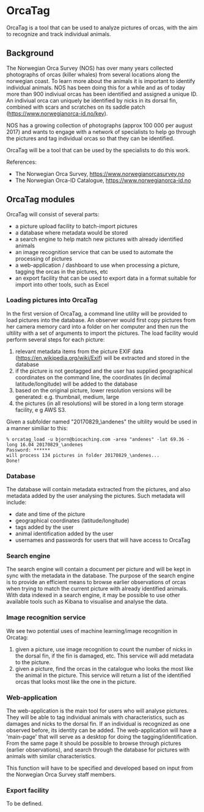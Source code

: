 # OrcaTag
OrcaTag is a tool that can be used to analyze pictures of orcas, with the aim to recognize and track individual animals.

## Background

The Norwegian Orca Survey (NOS) has over many years collected photographs of orcas (killer whales) from several locations along the norwegian coast. To learn more about the animals it is important to identify individual animals. NOS has been doing this for a while and as of today more than 900 indiviual orcas has been identified and assigned a unique ID.
An indiviual orca can uniquely be identified by nicks in its dorsal fin, combined with scars and scratches on its saddle patch (https://www.norwegianorca-id.no/key).

NOS has a growing collection of photographs (approx 100 000 per august 2017) and wants to engage with a network of specialists to help go through the pictures and tag individual orcas so that they can be identified. 

OrcaTag will be a tool that can be used by the specialists to do this work.

References: 

* The Norwegian Orca Survey, https://www.norwegianorcasurvey.no
* The Norwegian Orca-ID Catalogue, https://www.norwegianorca-id.no

## OrcaTag modules

OrcaTag will consist of several parts: 

* a picture upload facility to batch-import pictures
* a database where metadata would be stored
* a search engine to help match new pictures with already identified animals
* an image recognition service that can be used to automate the processing of pictures
* a web-application / dashboard to use when processing a picture, tagging the orcas in the pictures, etc
* an export facility that can be used to export data in a format suitable for import into other tools, such as Excel

### Loading pictures into OrcaTag

In the first version of OrcaTag, a command line utility will be provided to load pictures into the database. An observer would first copy pictures from her camera memory card into a folder on her computer and then run the ultility with a set of arguments to import the pictures. The load facility would perform several steps for each picture: 

1. relevant metadata items from the picture EXIF data (https://en.wikipedia.org/wiki/Exif) will be extracted and stored in the database
1. if the picture is not geotagged and the user has supplied geographical coordinates on the command line, the coordinates (in decimal latitude/longitude) will be added to the database
1. based on the original picture, lower resolution versions will be generated: e.g. thumbnail, medium, large
1. the pictures (in all resolutions) will be stored in a long term storage facility, e g AWS S3.

Given a subfolder named "20170829_\andenes" the ultility would be used in a manner similiar to this: 

    % orcatag_load -u bjorn@biocaching.com -area "andenes" -lat 69.36 -long 16.04 20170829_\andenes
    Password: ******
    will process 134 pictures in folder 20170829_\andenes...
    Done!

### Database
The database will contain metadata extracted from the pictures, and also metadata added by the user analysing the pictures. Such metadata will include: 

* date and time of the picture
* geographical coordinates (latitude/longitude)
* tags added by the user
* animal identification added by the user
* usernames and passwords for users that will have access to OrcaTag

### Search engine
The search engine will contain a document per picture and will be kept in sync with the metadata in the database. The purpose of the search engine is to provide an efficient means to browse earlier observations of orcas when trying to match the current picture with already identified animals.
With data indexed in a search engine, it may be possible to use other available tools such as Kibana to visualise and analyse the data.

### Image recognition service
We see two potential uses of machine learning/image recognition in Orcatag: 
1) given a picture, use image recognition to count the number of nicks in the dorsal fin, if the fin is damaged, etc. This service will add metadata to the picture. 
2) given a picture, find the orcas in the catalogue who looks the most like the animal in the picture. This service will return a list of the identified orcas that looks most like the one in the picture.

### Web-application
The web-application is the main tool for users who will analyse pictures. They will be able to tag individual animals with characteristics, such as damages and nicks to the dorsal fin. If an individual is recognized as one observed before, its identity can be added. The web-application will have a 'main-page' that will serve as a desktop for doing the tagging/identification. From the same page it should be possible to browse through pictures (earlier observations), and search through the database for pictures with animals with similar characteristics.

This function will have to be specified and developed based on input from the Norwegian Orca Survey staff members.

### Export facility
To be defined.


